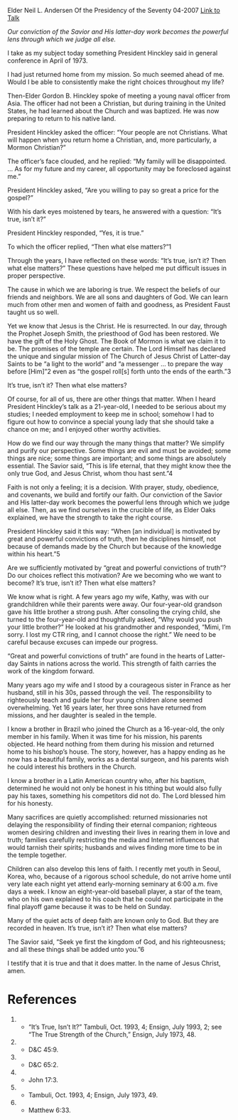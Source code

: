 Elder Neil L. Andersen
Of the Presidency of the Seventy
04-2007
[Link to Talk](https://www.churchofjesuschrist.org/study/general-conference/2007/04/its-true-isn-t-it-then-what-else-matters?lang=eng)

_Our conviction of the Savior and His latter-day work becomes the powerful lens through which we judge all else._

I take as my subject today something President Hinckley said in general conference in April of 1973.

I had just returned home from my mission. So much seemed ahead of me. Would I be able to consistently make the right choices throughout my life?

Then-Elder Gordon B. Hinckley spoke of meeting a young naval officer from Asia. The officer had not been a Christian, but during training in the United States, he had learned about the Church and was baptized. He was now preparing to return to his native land.

President Hinckley asked the officer: “Your people are not Christians. What will happen when you return home a Christian, and, more particularly, a Mormon Christian?”

The officer’s face clouded, and he replied: “My family will be disappointed. … As for my future and my career, all opportunity may be foreclosed against me.”

President Hinckley asked, “Are you willing to pay so great a price for the gospel?”

With his dark eyes moistened by tears, he answered with a question: “It’s true, isn’t it?”

President Hinckley responded, “Yes, it is true.”

To which the officer replied, “Then what else matters?”1

Through the years, I have reflected on these words: “It’s true, isn’t it? Then what else matters?” These questions have helped me put difficult issues in proper perspective.

The cause in which we are laboring is true. We respect the beliefs of our friends and neighbors. We are all sons and daughters of God. We can learn much from other men and women of faith and goodness, as President Faust taught us so well.

Yet we know that Jesus is the Christ. He is resurrected. In our day, through the Prophet Joseph Smith, the priesthood of God has been restored. We have the gift of the Holy Ghost. The Book of Mormon is what we claim it to be. The promises of the temple are certain. The Lord Himself has declared the unique and singular mission of The Church of Jesus Christ of Latter-day Saints to be “a light to the world” and “a messenger … to prepare the way before [Him]”2 even as “the gospel roll[s] forth unto the ends of the earth.”3

It’s true, isn’t it? Then what else matters?

Of course, for all of us, there are other things that matter. When I heard President Hinckley’s talk as a 21-year-old, I needed to be serious about my studies; I needed employment to keep me in school; somehow I had to figure out how to convince a special young lady that she should take a chance on me; and I enjoyed other worthy activities.

How do we find our way through the many things that matter? We simplify and purify our perspective. Some things are evil and must be avoided; some things are nice; some things are important; and some things are absolutely essential. The Savior said, “This is life eternal, that they might know thee the only true God, and Jesus Christ, whom thou hast sent.”4

Faith is not only a feeling; it is a decision. With prayer, study, obedience, and covenants, we build and fortify our faith. Our conviction of the Savior and His latter-day work becomes the powerful lens through which we judge all else. Then, as we find ourselves in the crucible of life, as Elder Oaks explained, we have the strength to take the right course.

President Hinckley said it this way: “When [an individual] is motivated by great and powerful convictions of truth, then he disciplines himself, not because of demands made by the Church but because of the knowledge within his heart.”5

Are we sufficiently motivated by “great and powerful convictions of truth”? Do our choices reflect this motivation? Are we becoming who we want to become? It’s true, isn’t it? Then what else matters?

We know what is right. A few years ago my wife, Kathy, was with our grandchildren while their parents were away. Our four-year-old grandson gave his little brother a strong push. After consoling the crying child, she turned to the four-year-old and thoughtfully asked, “Why would you push your little brother?” He looked at his grandmother and responded, “Mimi, I’m sorry. I lost my CTR ring, and I cannot choose the right.” We need to be careful because excuses can impede our progress.

“Great and powerful convictions of truth” are found in the hearts of Latter-day Saints in nations across the world. This strength of faith carries the work of the kingdom forward.

Many years ago my wife and I stood by a courageous sister in France as her husband, still in his 30s, passed through the veil. The responsibility to righteously teach and guide her four young children alone seemed overwhelming. Yet 16 years later, her three sons have returned from missions, and her daughter is sealed in the temple.

I know a brother in Brazil who joined the Church as a 16-year-old, the only member in his family. When it was time for his mission, his parents objected. He heard nothing from them during his mission and returned home to his bishop’s house. The story, however, has a happy ending as he now has a beautiful family, works as a dental surgeon, and his parents wish he could interest his brothers in the Church.

I know a brother in a Latin American country who, after his baptism, determined he would not only be honest in his tithing but would also fully pay his taxes, something his competitors did not do. The Lord blessed him for his honesty.

Many sacrifices are quietly accomplished: returned missionaries not delaying the responsibility of finding their eternal companion; righteous women desiring children and investing their lives in rearing them in love and truth; families carefully restricting the media and Internet influences that would tarnish their spirits; husbands and wives finding more time to be in the temple together.

Children can also develop this lens of faith. I recently met youth in Seoul, Korea, who, because of a rigorous school schedule, do not arrive home until very late each night yet attend early-morning seminary at 6:00 a.m. five days a week. I know an eight-year-old baseball player, a star of the team, who on his own explained to his coach that he could not participate in the final playoff game because it was to be held on Sunday.

Many of the quiet acts of deep faith are known only to God. But they are recorded in heaven. It’s true, isn’t it? Then what else matters?

The Savior said, “Seek ye first the kingdom of God, and his righteousness; and all these things shall be added unto you.”6

I testify that it is true and that it does matter. In the name of Jesus Christ, amen.

# References
1. - “It’s True, Isn’t It?” Tambuli, Oct. 1993, 4; Ensign, July 1993, 2; see “The True Strength of the Church,” Ensign, July 1973, 48.
2. - D&C 45:9.
3. - D&C 65:2.
4. - John 17:3.
5. - Tambuli, Oct. 1993, 4; Ensign, July 1973, 49.
6. - Matthew 6:33.